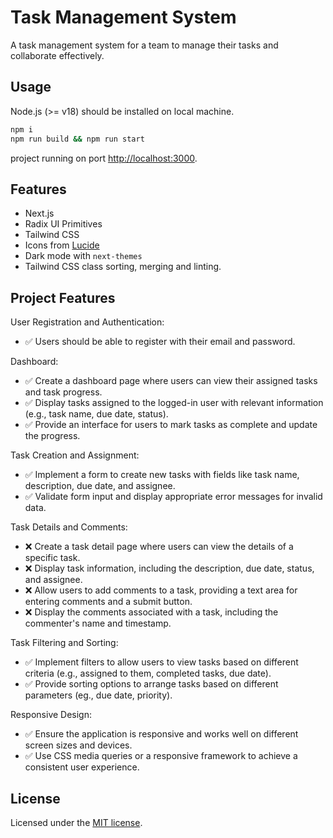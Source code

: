 # Task Management System

A task management system for a team to manage their tasks and collaborate effectively.

## Usage

Node.js (>= v18) should be installed on local machine.

```bash
npm i
npm run build && npm run start
```

project running on port <http://localhost:3000>.

## Features

- Next.js
- Radix UI Primitives
- Tailwind CSS
- Icons from [Lucide](https://lucide.dev)
- Dark mode with `next-themes`
- Tailwind CSS class sorting, merging and linting.

## Project Features

User Registration and Authentication:

- ✅ Users should be able to register with their email and password.

Dashboard:

- ✅ Create a dashboard page where users can view their assigned tasks and task progress.
- ✅ Display tasks assigned to the logged-in user with relevant information (e.g., task name, due date, status).
- ✅ Provide an interface for users to mark tasks as complete and update the progress.

Task Creation and Assignment:

- ✅ Implement a form to create new tasks with fields like task name, description, due date, and assignee.
- ✅ Validate form input and display appropriate error messages for invalid data.

Task Details and Comments:

- ❌ Create a task detail page where users can view the details of a specific task.
- ❌ Display task information, including the description, due date, status, and assignee.
- ❌ Allow users to add comments to a task, providing a text area for entering comments and a submit button.
- ❌ Display the comments associated with a task, including the commenter's name and timestamp.

Task Filtering and Sorting:

- ✅ Implement filters to allow users to view tasks based on different criteria (e.g., assigned to them, completed tasks, due date).
- ✅ Provide sorting options to arrange tasks based on different parameters (eg., due date, priority).

Responsive Design:

- ✅ Ensure the application is responsive and works well on different screen sizes and devices.
- ✅ Use CSS media queries or a responsive framework to achieve a consistent user experience.

## License

Licensed under the [MIT license](https://github.com/shadcn/ui/blob/main/LICENSE.md).
